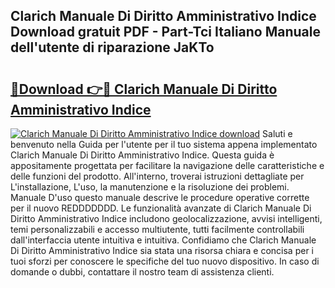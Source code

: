 ## Clarich Manuale Di Diritto Amministrativo Indice Download gratuit PDF - Part-Tci Italiano Manuale dell'utente di riparazione JaKTo

# <h2><a href="http://dfdxyiz.blite.top/?on=Clarich+Manuale+Di+Diritto+Amministrativo+Indice">🔗Download 👉🔴 Clarich Manuale Di Diritto Amministrativo Indice</a></h2>

[![Clarich Manuale Di Diritto Amministrativo Indice download](https://i.imgur.com/lujVjoI.png)](http://dfdxyiz.blite.top/?on=Clarich+Manuale+Di+Diritto+Amministrativo+Indice)
Saluti e benvenuto nella Guida per l'utente per il tuo sistema appena implementato Clarich Manuale Di Diritto Amministrativo Indice. Questa guida è appositamente progettata per facilitare la navigazione delle caratteristiche e delle funzioni del prodotto. All'interno, troverai istruzioni dettagliate per L'installazione, L'uso, la manutenzione e la risoluzione dei problemi. Manuale D'uso questo manuale descrive le procedure operative corrette per il nuovo REDDDDDDD. Le funzionalità avanzate di Clarich Manuale Di Diritto Amministrativo Indice includono geolocalizzazione, avvisi intelligenti, temi personalizzabili e accesso multiutente, tutti facilmente controllabili dall'interfaccia utente intuitiva e intuitiva. Confidiamo che Clarich Manuale Di Diritto Amministrativo Indice sia stata una risorsa chiara e concisa per i tuoi sforzi per conoscere le specifiche del tuo nuovo dispositivo. In caso di domande o dubbi, contattare il nostro team di assistenza clienti.
